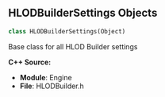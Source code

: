 ## HLODBuilderSettings Objects

```python
class HLODBuilderSettings(Object)
```

Base class for all HLOD Builder settings

**C++ Source:**

- **Module**: Engine
- **File**: HLODBuilder.h

<a id="unreal.HLODBuilderInstancingSettings"></a>